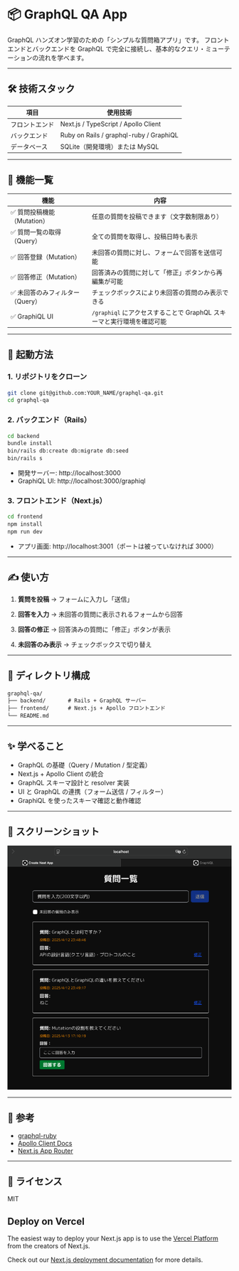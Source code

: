 # 📦 GraphQL QA App

GraphQL ハンズオン学習のための「シンプルな質問箱アプリ」です。
フロントエンドとバックエンドを GraphQL で完全に接続し、基本的なクエリ・ミューテーションの流れを学べます。

---

## 🛠 技術スタック

| 項目            | 使用技術                         |
|----------------|----------------------------------|
| フロントエンド  | Next.js / TypeScript / Apollo Client |
| バックエンド    | Ruby on Rails / graphql-ruby / GraphiQL |
| データベース    | SQLite（開発環境）または MySQL        |

---

## 📌 機能一覧

| 機能                          | 内容                                                                 |
|-----------------------------|----------------------------------------------------------------------|
| ✅ 質問投稿機能（Mutation）     | 任意の質問を投稿できます（文字数制限あり）                              |
| ✅ 質問一覧の取得（Query）       | 全ての質問を取得し、投稿日時も表示                                     |
| ✅ 回答登録（Mutation）         | 未回答の質問に対し、フォームで回答を送信可能                             |
| ✅ 回答修正（Mutation）         | 回答済みの質問に対して「修正」ボタンから再編集が可能                     |
| ✅ 未回答のみフィルター（Query） | チェックボックスにより未回答の質問のみ表示できる                         |
| ✅ GraphiQL UI                  | `/graphiql` にアクセスすることで GraphQL スキーマと実行環境を確認可能      |

---

## 🚀 起動方法

### 1. リポジトリをクローン

```bash
git clone git@github.com:YOUR_NAME/graphql-qa.git
cd graphql-qa
```

### 2. バックエンド（Rails）

```bash
cd backend
bundle install
bin/rails db:create db:migrate db:seed
bin/rails s
```

- 開発サーバー: http://localhost:3000
- GraphiQL UI: http://localhost:3000/graphiql

### 3. フロントエンド（Next.js）

```bash
cd frontend
npm install
npm run dev
```

- アプリ画面: http://localhost:3001（ポートは被っていなければ 3000）

---

## ✍ 使い方

1. **質問を投稿**
   → フォームに入力し「送信」

2. **回答を入力**
   → 未回答の質問に表示されるフォームから回答

3. **回答の修正**
   → 回答済みの質問に「修正」ボタンが表示

4. **未回答のみ表示**
   → チェックボックスで切り替え

---

## 📂 ディレクトリ構成

```txt
graphql-qa/
├── backend/       # Rails + GraphQL サーバー
├── frontend/      # Next.js + Apollo フロントエンド
└── README.md
```

---

## ✨ 学べること

- GraphQL の基礎（Query / Mutation / 型定義）
- Next.js + Apollo Client の統合
- GraphQL スキーマ設計と resolver 実装
- UI と GraphQL の連携（フォーム送信 / フィルター）
- GraphiQL を使ったスキーマ確認と動作確認

---

## 📸 スクリーンショット

![アプリのスクリーンショット](https://github.com/Tatsuki-Otake/graphql-qa/raw/main/frontend/public/screenshot.png)

---

## 🔗 参考

- [graphql-ruby](https://graphql-ruby.org/)
- [Apollo Client Docs](https://www.apollographql.com/docs/react/)
- [Next.js App Router](https://nextjs.org/docs/app)

---

## 📄 ライセンス

MIT

## Deploy on Vercel

The easiest way to deploy your Next.js app is to use the [Vercel Platform](https://vercel.com/new?utm_medium=default-template&filter=next.js&utm_source=create-next-app&utm_campaign=create-next-app-readme) from the creators of Next.js.

Check out our [Next.js deployment documentation](https://nextjs.org/docs/app/building-your-application/deploying) for more details.
